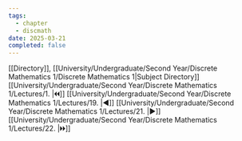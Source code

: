 ```yaml
---
tags:
  - chapter
  - discmath
date: 2025-03-21
completed: false
---
```

[[Directory]], [[University/Undergraduate/Second Year/Discrete Mathematics 1/Discrete Mathematics 1|Subject Directory]]
[[University/Undergraduate/Second Year/Discrete Mathematics 1/Lectures/1. |🞀🞀]] [[University/Undergraduate/Second Year/Discrete Mathematics 1/Lectures/19. |◀]] [[University/Undergraduate/Second Year/Discrete Mathematics 1/Lectures/21. |▶]] [[University/Undergraduate/Second Year/Discrete Mathematics 1/Lectures/22. |🞂🞂]]
# 
## 
### 